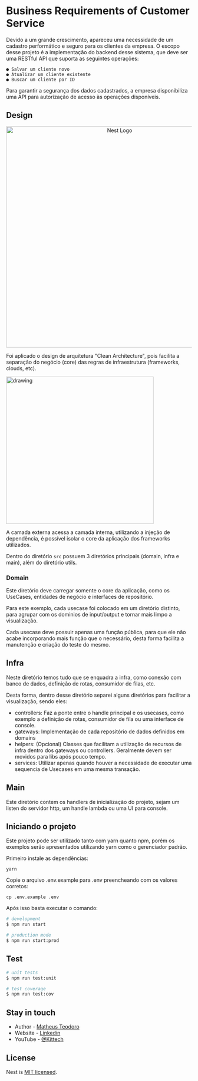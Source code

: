 # Business Requirements of Customer Service

Devido a um grande crescimento, apareceu uma necessidade de um cadastro
performático e seguro para os clientes da empresa.
O escopo desse projeto é a implementação do backend desse sistema, que deve ser uma
RESTful API que suporta as seguintes operações:

    ● Salvar um cliente novo
    ● Atualizar um cliente existente
    ● Buscar um cliente por ID

Para garantir a segurança dos dados cadastrados, a empresa disponibiliza uma API para
autorização de acesso às operações disponíveis.


## Design

<p align="center">
  <a href="https://miro.medium.com/v2/resize:fit:1400/0*iU9Ks05_GTtGh6zV.jpg" target="blank"><img src="https://miro.medium.com/v2/resize:fit:1400/0*iU9Ks05_GTtGh6zV.jpg" width="600" alt="Nest Logo" /></a>
</p>

Foi aplicado o design de arquitetura "Clean Architecture", pois facilita a separação do negócio (core) das regras de infraestrutura (frameworks, clouds, etc).

<img src="./doc/images/clean-architecture.png" alt="drawing" width="400"/>

A camada externa acessa a camada interna, utilizando a injeção de dependência, é possível isolar o core da aplicação dos frameworks utilizados.

Dentro do diretório `src` possuem 3 diretórios principais (domain, infra e main), além do diretório utils.

### Domain

Este diretório deve carregar somente o core da aplicação, como os UseCases, entidades de negócio e interfaces de repositório.

Para este exemplo, cada usecase foi colocado em um diretório distinto, para agrupar com os dominios de input/output e tornar mais limpo a visualização.

Cada usecase deve possuir apenas uma função pública, para que ele não acabe incorporando mais função que o necessário, desta forma facilita a manutenção e criação do teste do mesmo.

## Infra

Neste diretório temos tudo que se enquadra a infra, como conexão com banco de dados, definição de rotas, consumidor de filas, etc.

Desta forma, dentro desse diretório separei alguns diretórios para facilitar a visualização, sendo eles:

- controllers: Faz a ponte entre o handle principal e os usecases, como exemplo a definição de rotas, consumidor de fila ou uma interface de console.
- gateways: Implementação de cada repositório de dados definidos em domains
- helpers: (Opcional) Classes que facilitam a utilização de recursos de infra dentro dos gateways ou controllers. Geralmente devem ser movidos para libs após pouco tempo.
- services: Utilizar apenas quando houver a necessidade de executar uma sequencia de Usecases em uma mesma transação.

## Main

Este diretório contem os handlers de inicialização do projeto, sejam um listen do servidor http, um handle lambda ou uma UI para console.

## Iniciando o projeto

Este projeto pode ser utilizado tanto com yarn quanto npm, porém os exemplos serão apresentados utilizando yarn como o gerenciador padrão.

Primeiro instale as dependências:

```
yarn
```

Copie o arquivo .env.example para .env preencheando com os valores corretos:

```
cp .env.example .env
```

Após isso basta executar o comando:

```bash
# development
$ npm run start

# production mode
$ npm run start:prod
```

## Test

```bash
# unit tests
$ npm run test:unit

# test coverage
$ npm run test:cov
```

## Stay in touch

- Author - [Matheus Teodoro](https://kamilmysliwiec.com)
- Website - [Linkedin](https://www.linkedin.com/in/matheus-teodoro-7bb92818a/)
- YouTube - [@Kittech](https://www.youtube.com/@canalkittech)

## License

Nest is [MIT licensed](LICENSE).
